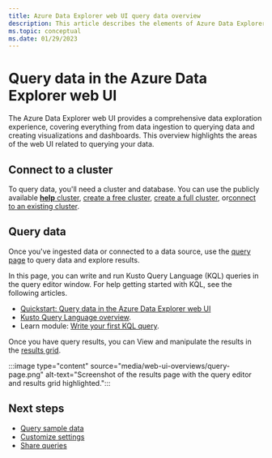 ```yaml
---
title: Azure Data Explorer web UI query data overview
description: This article describes the elements of Azure Data Explorer web UI related to querying data.
ms.topic: conceptual
ms.date: 01/29/2023
---
```


# Query data in the Azure Data Explorer web UI

The Azure Data Explorer web UI provides a comprehensive data exploration experience, covering everything from data ingestion to querying data and creating visualizations and dashboards. This overview highlights the areas of the web UI related to querying your data.

## Connect to a cluster

To query data, you'll need a cluster and database. You can use the publicly available [**help** cluster](https://dataexplorer.azure.com/clusters/help/), [create a free cluster](start-for-free-web-ui.md), [create a full cluster](create-cluster-database-portal.md), or[connect to an existing cluster](web-query-data.md#add-clusters).

## Query data

Once you've ingested data or connected to a data source, use the [query page](https://dataexplorer.azure.com/clusters/help) to query data and explore results.

In this page, you can write and run Kusto Query Language (KQL) queries in the query editor window. For help getting started with KQL, see the following articles.

* [Quickstart: Query data in the Azure Data Explorer web UI](web-query-data.md)
* [Kusto Query Language overview](./kusto/query/index.md).
* Learn module: [Write your first KQL query](/training/modules/write-first-query-kusto-query-language/).

Once you have query results, you can View and manipulate the results in the [results grid](web-results-grid.md).

:::image type="content" source="media/web-ui-overviews/query-page.png" alt-text="Screenshot of the results page with the query editor and results grid highlighted.":::

## Next steps

* [Query sample data](web-ui-samples-query.md)
* [Customize settings](web-customize-settings.md)
* [Share queries](web-share-queries.md)
